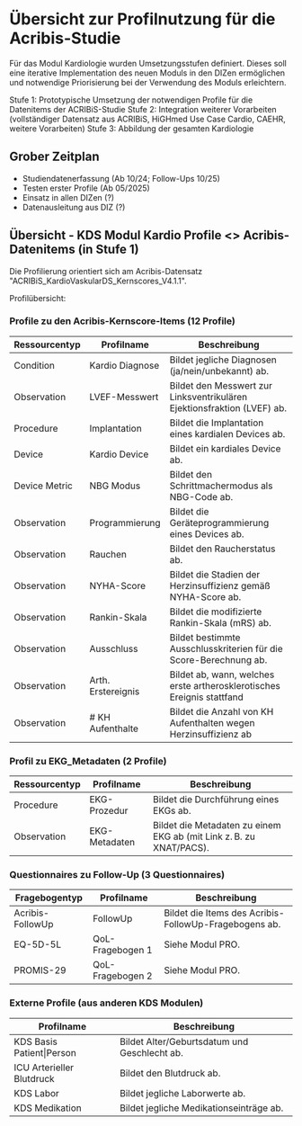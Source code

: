 # Übersicht zur Profilnutzung für die Acribis-Studie
Für das Modul Kardiologie wurden Umsetzungsstufen definiert. Dieses soll eine iterative Implementation des neuen Moduls in den DIZen ermöglichen und notwendige Priorisierung bei der Verwendung des Moduls erleichtern.

Stufe 1: Prototypische Umsetzung der notwendigen Profile für die Datenitems der ACRIBiS-Studie
Stufe 2: Integration weiterer Vorarbeiten (vollständiger Datensatz aus ACRIBiS, HiGHmed Use Case Cardio, CAEHR, weitere Vorarbeiten)
Stufe 3: Abbildung der gesamten Kardiologie

## Grober Zeitplan
- Studiendatenerfassung     (Ab 10/24; Follow-Ups 10/25)
- Testen erster Profile     (Ab 05/2025)
- Einsatz in allen DIZen    (?)
- Datenausleitung aus DIZ   (?)

## Übersicht - KDS Modul Kardio Profile <> Acribis-Datenitems (in Stufe 1)
Die Profilierung orientiert sich am Acribis-Datensatz "ACRIBiS_KardioVaskularDS_Kernscores_V4.1.1".

Profilübersicht:
### Profile zu den Acribis-Kernscore-Items (12 Profile)

| Ressourcentyp      | Profilname         | Beschreibung                                                                 |
|--------------------|--------------------|------------------------------------------------------------------------------|
| Condition          | Kardio Diagnose    | Bildet jegliche Diagnosen (ja/nein/unbekannt) ab.                           |
| Observation        | LVEF-Messwert      | Bildet den Messwert zur Linksventrikulären Ejektionsfraktion (LVEF) ab.     |
| Procedure          | Implantation       | Bildet die Implantation eines kardialen Devices ab.                         |
| Device             | Kardio Device      | Bildet ein kardiales Device ab.                                             |
| Device Metric      | NBG Modus          | Bildet den Schrittmachermodus als NBG-Code ab.                              |
| Observation        | Programmierung     | Bildet die Geräteprogrammierung eines Devices ab.                           |
| Observation        | Rauchen            | Bildet den Raucherstatus ab.                                                |
| Observation        | NYHA-Score         | Bildet die Stadien der Herzinsuffizienz gemäß NYHA-Score ab.                |
| Observation        | Rankin-Skala       | Bildet die modifizierte Rankin-Skala (mRS) ab.                              |
| Observation        | Ausschluss         | Bildet bestimmte Ausschlusskriterien für die Score-Berechnung ab.           |
| Observation        | Arth. Erstereignis | Bildet ab, wann, welches erste artherosklerotisches Ereignis stattfand      |
| Observation        | # KH Aufenthalte   | Bildet die Anzahl von KH Aufenthalten wegen Herzinsuffizienz ab             |

### Profil zu EKG_Metadaten (2 Profile)

| Ressourcentyp   | Profilname      | Beschreibung                                                               |
|-----------------|-----------------|----------------------------------------------------------------------------|
| Procedure       | EKG-Prozedur    | Bildet die Durchführung eines EKGs ab.                                     |
| Observation     | EKG-Metadaten   | Bildet die Metadaten zu einem EKG ab (mit Link z. B. zu XNAT/PACS).        |

### Questionnaires zu Follow-Up (3 Questionnaires)

| Fragebogentyp     | Profilname         | Beschreibung                                         |
|-------------------|--------------------|------------------------------------------------------|
| Acribis-FollowUp  | FollowUp           | Bildet die Items des Acribis-FollowUp-Fragebogens ab.|
| EQ-5D-5L          | QoL-Fragebogen 1   | Siehe Modul PRO.                                     |
| PROMIS-29         | QoL-Fragebogen 2   | Siehe Modul PRO.                                     |

### Externe Profile (aus anderen KDS Modulen)

| Profilname                 | Beschreibung                                           |
|----------------------------|--------------------------------------------------------|
| KDS Basis Patient\|Person  | Bildet Alter/Geburtsdatum und Geschlecht ab.           |
| ICU Arterieller Blutdruck  | Bildet den Blutdruck ab.                               |
| KDS Labor                  | Bildet jegliche Laborwerte ab.                         |
| KDS Medikation             | Bildet jegliche Medikationseinträge ab.                |
